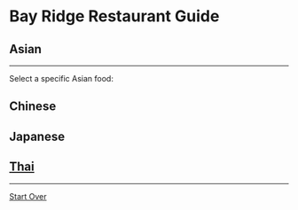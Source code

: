 # Bay Ridge Restaurant Guide
## Asian
---
Select a specific Asian food:
## Chinese
## Japanese
## [Thai](chinese/thai.md)
---
[Start Over](../home.md)